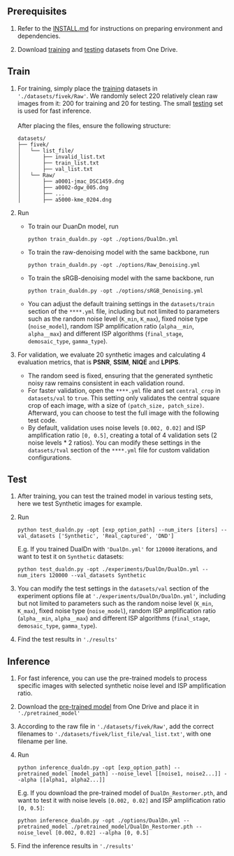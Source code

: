 ## Prerequisites

1. Refer to the [INSTALL.md](../INSTALL.md) for instructions on preparing environment and dependencies. 

2. Download [training](https://mycuhk-my.sharepoint.com/:u:/g/personal/1155231343_link_cuhk_edu_hk/EUWR-KgxXD5OsH85ylom4H4BPv2hjYSMAyp4MkopiVnqoQ?e=mfcZBX) and [testing](https://mycuhk-my.sharepoint.com/:u:/g/personal/1155231343_link_cuhk_edu_hk/ESu0mEIYmDRFlsm6p6I7BQcBjQKT89iPzph52d0RfbK9Gw?e=bvmyhN) datasets from One Drive.
  

## Train

1. For training, simply place the [training](https://mycuhk-my.sharepoint.com/:u:/g/personal/1155231343_link_cuhk_edu_hk/EUWR-KgxXD5OsH85ylom4H4BPv2hjYSMAyp4MkopiVnqoQ?e=mfcZBX) datasets in `'./datasets/fivek/Raw'`.
   We randomly select 220 relatively clean raw images from it: 200 for training and 20 for testing. The small [testing](https://mycuhk-my.sharepoint.com/:u:/g/personal/1155231343_link_cuhk_edu_hk/ESu0mEIYmDRFlsm6p6I7BQcBjQKT89iPzph52d0RfbK9Gw?e=bvmyhN) set is used for fast inference. <br><br>
   After placing the files, ensure the following structure:

    ```
    datasets/
    ├── fivek/
    │   └── list_file/
    │       ├── invalid_list.txt
    │       ├── train_list.txt
    │       ├── val_list.txt
    │   └── Raw/
    │       ├── a0001-jmac_DSC1459.dng
    │       ├── a0002-dgw_005.dng
    │       ├── ...
    │       ├── a5000-kme_0204.dng
    ```

2. Run

   - To train our DuanDn model, run <br>
   
      ```
      python train_dualdn.py -opt ./options/DualDn.yml
      ```

   - To train the raw-denoising model with the same backbone, run <br>
   
      ```
      python train_dualdn.py -opt ./options/Raw_Denoising.yml
      ```

   - To train the sRGB-denoising model with the same backbone, run <br>
   
      ```
      python train_dualdn.py -opt ./options/sRGB_Denoising.yml
      ```
   - You can adjust the default training settings in the `datasets/train` section of the `****.yml` file, including but not limited to parameters such as the random noise level (`K_min`, `K_max`), fixed noise type (`noise_model`),
     random ISP amplification ratio (`alpha__min`, `alpha__max`) and different ISP algorithms (`final_stage`, `demosaic_type`, `gamma_type`).


3. For validation, we evaluate 20 synthetic images and calculating 4 evaluation metrics, that is **PSNR**, **SSIM**, **NIQE** and **LPIPS**.
   - The random seed is fixed, ensuring that the generated synthetic noisy raw remains consistent in each validation round.
   - For faster validation, open the `****.yml` file and set `central_crop` in `datasets/val` to `true`. This setting only validates the central square crop of each image, with a size of `(patch_size, patch_size)`. Afterward, you can choose to test the full image with the following test code.
   - By default, validation uses noise levels `[0.002, 0.02]` and ISP amplification ratio `[0, 0.5]`, creating a total of 4 validation sets (2 noise levels * 2 ratios). 
     You can modify these settings in the `datasets/tval` section of the `****.yml` file for custom validation configurations.


## Test

1. After training, you can test the trained model in various testing sets, here we test Synthetic images for example.
   
2. Run

    ```
    python test_dualdn.py -opt [exp_option_path] --num_iters [iters] --val_datasets ['Synthetic', 'Real_captured', 'DND']
    ```
    
  
    E.g. If you trained DualDn with `'DualDn.yml'` for `120000` iterations, and want to test it on `Synthetic` datasets: 
   
    ```
    python test_dualdn.py -opt ./experiments/DualDn/DualDn.yml --num_iters 120000 --val_datasets Synthetic
    ```

3. You can modify the test settings in the `datasets/val` section of the experiment options file at `'./experiments/DualDn/DualDn.yml'`, including but not limited to parameters such as the random noise level (`K_min`, `K_max`), fixed noise type (`noise_model`),
   random ISP amplification ratio (`alpha__min`, `alpha__max`) and different ISP algorithms (`final_stage`, `demosaic_type`, `gamma_type`).

4. Find the test results in `'./results'`


## Inference

1. For fast inference, you can use the pre-trained models to process specific images with selected synthetic noise level and ISP amplification ratio.

2. Download the [pre-trained model](https://mycuhk-my.sharepoint.com/:u:/g/personal/1155231343_link_cuhk_edu_hk/Eb2uUHfx8pRBimlrVRbR0dUB5arCuP6Vx5g3LKxImOUv3w?e=XLXLKC) from One Drive and place it in `'./pretrained_model'`

3. According to the raw file in `'./datasets/fivek/Raw'`, add the correct filenames to `'./datasets/fivek/list_file/val_list.txt'`, with one filename per line.

4. Run

    ```
    python inference_dualdn.py -opt [exp_option_path] --pretrained_model [model_path] --noise_level [[noise1, noise2...]] --alpha [[alpha1, alpha2...]]
    ```
    
  
     E.g. If you download the pre-trained model of `DualDn_Restormer.pth`, and want to test it with noise levels `[0.002, 0.02]` and ISP amplification ratio `[0, 0.5]`:


    ```
    python inference_dualdn.py -opt ./options/DualDn.yml --pretrained_model ./pretrained_model/DualDn_Restormer.pth --noise_level [0.002, 0.02] --alpha [0, 0.5]
    ```

5. Find the inference results in `'./results'`
